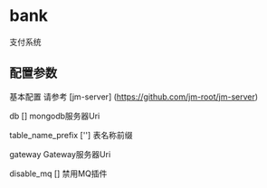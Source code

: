 # bank

支付系统

## 配置参数

基本配置 请参考 [jm-server] (https://github.com/jm-root/jm-server)

db [] mongodb服务器Uri

table_name_prefix [''] 表名称前缀

gateway Gateway服务器Uri

disable_mq [] 禁用MQ插件
